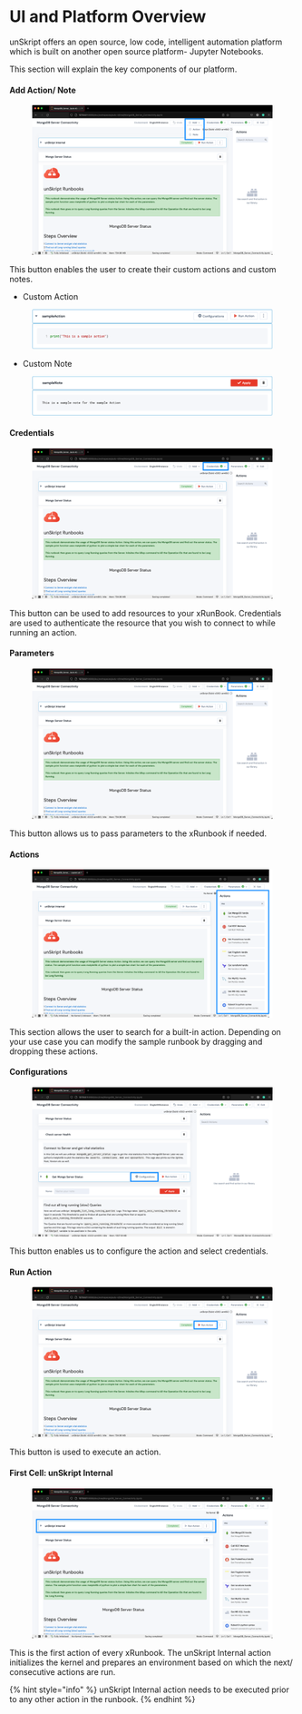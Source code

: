 # UI and Platform Overview

unSkript offers an open source, low code, intelligent automation platform which is built on another open source platform- Jupyter Notebooks.

This section will explain the key components of our platform.

#### Add Action/ Note

<figure><img src="../../.gitbook/assets/456D64B6-BE1A-4E22-93F4-AC3CC3C88B3E.png" alt=""><figcaption></figcaption></figure>

This button enables the user to create their custom actions and custom notes.&#x20;

* Custom Action

<figure><img src="../../.gitbook/assets/A87C94BE-5328-4BC6-9DF1-7580539AD725.png" alt=""><figcaption></figcaption></figure>

* Custom Note

<figure><img src="../../.gitbook/assets/9557A269-A38D-475C-AD4A-0CFD0E0BB77D.png" alt=""><figcaption></figcaption></figure>

#### Credentials

<figure><img src="../../.gitbook/assets/1CFA549C-361B-4EB8-9EC3-96F912033D65 (2) (1).png" alt=""><figcaption></figcaption></figure>

This button can be used to add resources to your xRunBook. Credentials are used to authenticate the resource that you wish to connect to while running an action.

#### Parameters

<figure><img src="../../.gitbook/assets/40E0B776-C97F-4BFE-9CE6-6B8D17CDBF71.png" alt=""><figcaption></figcaption></figure>

This button allows us to pass parameters to the xRunbook if needed.

#### Actions

<figure><img src="../../.gitbook/assets/0D1F330B-8A89-483C-A3CA-60DE50463A45.png" alt=""><figcaption></figcaption></figure>

This section allows the user to search for a built-in action. Depending on your use case you can modify the sample runbook by dragging and dropping these actions.

#### Configurations

<figure><img src="../../.gitbook/assets/E5BC0F46-D206-4A68-A681-F87224BFDE00.png" alt=""><figcaption></figcaption></figure>

This button enables us to configure the action and select credentials.

#### Run Action

<figure><img src="../../.gitbook/assets/8003CF2D-7D01-40DA-BD8B-0AADA5A141CB.png" alt=""><figcaption></figcaption></figure>

This button is used to execute an action.&#x20;

#### First Cell: unSkript Internal

<figure><img src="../../.gitbook/assets/C02C3270-C692-4DEE-A61C-9DF6C88667EA (1).png" alt=""><figcaption></figcaption></figure>

This is the first action of every xRunbook. The unSkript Internal action initializes the kernel and prepares an environment based on which the next/ consecutive actions are run.&#x20;

{% hint style="info" %}
unSkript Internal action needs to be executed prior to any other action in the runbook.&#x20;
{% endhint %}



